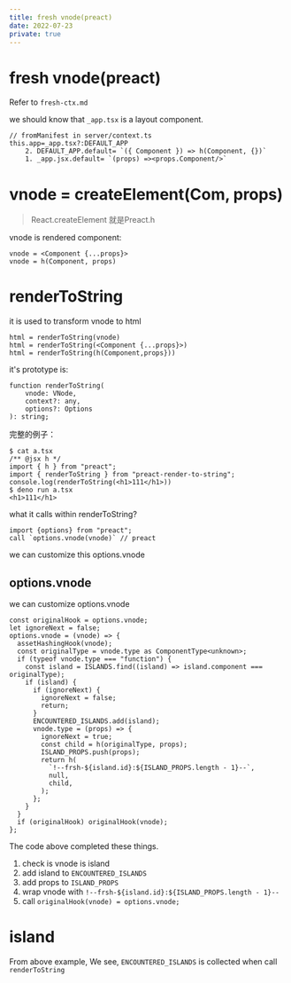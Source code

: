 ```yaml
---
title: fresh vnode(preact)
date: 2022-07-23
private: true
---
```

# fresh vnode(preact)
Refer to `fresh-ctx.md`

we should know that `_app.tsx` is a layout component.

    // fromManifest in server/context.ts
    this.app=_app.tsx?:DEFAULT_APP
        2. DEFAULT_APP.default= `({ Component }) => h(Component, {})`
        1. _app.jsx.default= `(props) =><props.Component/>`


# vnode = createElement(Com, props)
> React.createElement 就是Preact.h

vnode is rendered component:

    vnode = <Component {...props}>
    vnode = h(Component, props)

# renderToString
it is used to transform vnode to html

    html = renderToString(vnode)
    html = renderToString(<Component {...props}>)
    html = renderToString(h(Component,props}))

it's prototype is:

    function renderToString(
        vnode: VNode,
        context?: any,
        options?: Options
    ): string;

完整的例子：

    $ cat a.tsx
    /** @jsx h */
    import { h } from "preact";
    import { renderToString } from "preact-render-to-string";
    console.log(renderToString(<h1>111</h1>))
    $ deno run a.tsx
    <h1>111</h1>


what it calls within renderToString?

    import {options} from "preact";
    call `options.vnode(vnode)` // preact

we can customize this options.vnode

## options.vnode
we can customize options.vnode

    const originalHook = options.vnode;
    let ignoreNext = false;
    options.vnode = (vnode) => {
      assetHashingHook(vnode);
      const originalType = vnode.type as ComponentType<unknown>;
      if (typeof vnode.type === "function") {
        const island = ISLANDS.find((island) => island.component === originalType);
        if (island) {
          if (ignoreNext) {
            ignoreNext = false;
            return;
          }
          ENCOUNTERED_ISLANDS.add(island);
          vnode.type = (props) => {
            ignoreNext = true;
            const child = h(originalType, props);
            ISLAND_PROPS.push(props);
            return h(
              `!--frsh-${island.id}:${ISLAND_PROPS.length - 1}--`,
              null,
              child,
            );
          };
        }
      }
      if (originalHook) originalHook(vnode);
    };

The code above completed these things.
1. check is vnode is island
2. add island to `ENCOUNTERED_ISLANDS`
2. add props to `ISLAND_PROPS`
3. wrap vnode with ``!--frsh-${island.id}:${ISLAND_PROPS.length - 1}--``
3. call `originalHook(vnode) = options.vnode; `

# island
From above example, We see, `ENCOUNTERED_ISLANDS` is collected when call `renderToString`

